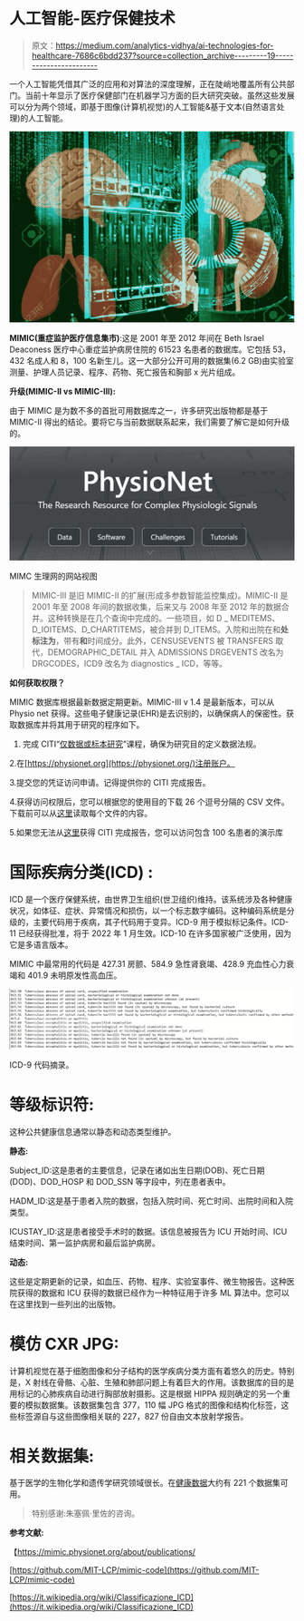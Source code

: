 # 人工智能-医疗保健技术

> 原文：<https://medium.com/analytics-vidhya/ai-technologies-for-healthcare-7686c6bdd237?source=collection_archive---------19----------------------->

一个人工智能凭借其广泛的应用和对算法的深度理解，正在陡峭地覆盖所有公共部门。当前十年显示了医疗保健部门在机器学习方面的巨大研究突破。虽然这些发展可以分为两个领域，即基于图像(计算机视觉)的人工智能&基于文本(自然语言处理)的人工智能。

![](img/8951c72669a5527d31f5122a384f4d64.png)

**MIMIC(重症监护医疗信息集市)**:这是 2001 年至 2012 年间在 Beth Israel Deaconess 医疗中心重症监护病房住院的 61523 名患者的数据库。它包括 53，432 名成人和 8，100 名新生儿。这一大部分公开可用的数据集(6.2 GB)由实验室测量、护理人员记录、程序、药物、死亡报告和胸部 x 光片组成。

**升级(MIMIC-II vs MIMIC-III):**

由于 MIMIC 是为数不多的首批可用数据库之一，许多研究出版物都是基于 MIMIC-II 得出的结论。要将它与当前数据联系起来，我们需要了解它是如何升级的。

![](img/af39f9e3115459f3d6f1df6223b83f92.png)

MIMC 生理网的网站视图

> MIMIC-III 是旧 MIMIC-II 的扩展(形成多参数智能监控集成)。MIMIC-II 是 2001 年至 2008 年间的数据收集，后来又与 2008 年至 2012 年的数据合并。这种转换是在几个查询中完成的。一些项目，如 D _ MEDITEMS、D_IOITEMS、D_CHARTITEMS，被合并到 D_ITEMS。入院和出院在和**处标注为**，带有**和**时间成分。此外，CENSUSEVENTS 被 TRANSFERS 取代，DEMOGRAPHIC_DETAIL 并入 ADMISSIONS DRGEVENTS 改名为 DRGCODES，ICD9 改名为 diagnostics _ ICD，等等。

**如何获取权限？**

MIMIC 数据库根据最新数据定期更新。MIMIC-III v 1.4 是最新版本，可以从 Physio net 获得。这些电子健康记录(EHR)是去识别的，以确保病人的保密性。获取数据库并将其用于研究的程序如下。

1.  完成 CITI“[仅数据或标本研究](https://www.citiprogram.org/index.cfm?pageID=154&icat=0&ac=0)”课程，确保为研究目的定义数据法规。

2.在[https://physionet.org](https://physionet.org/)注册账户。

3.提交您的凭证访问申请。记得提供你的 CITI 完成报告。

4.获得访问权限后，您可以根据您的使用目的下载 26 个逗号分隔的 CSV 文件。下载前可以从[这里](https://mimic.physionet.org/mimicdata/datatypes/)读取每个文件的内容。

5.如果您无法从[这里](https://physionet.org/content/mimiciii-demo/.)获得 CITI 完成报告，您可以访问包含 100 名患者的演示库

# **国际疾病分类(ICD) :**

ICD 是一个医疗保健系统，由世界卫生组织(世卫组织)维持。该系统涉及各种健康状况，如体征、症状、异常情况和损伤，以一个标志数字编码。这种编码系统是分级的，主要代码用于疾病，其子代码用于变异。ICD-9 用于模拟标记条件。ICD-11 已经获得批准，将于 2022 年 1 月生效。ICD-10 在许多国家被广泛使用，因为它是多语言版本。

MIMIC 中最常用的代码是 427.31 房颤、584.9 急性肾衰竭、428.9 充血性心力衰竭和 401.9 未明原发性高血压。

![](img/601b4bd77bf5187ea49c03d971d2f1c9.png)

ICD-9 代码摘录。

# **等级标识符:**

这种公共健康信息通常以静态和动态类型维护。

**静态:**

Subject_ID:这是患者的主要信息，记录在诸如出生日期(DOB)、死亡日期(DOD)、DOD_HOSP 和 DOD_SSN 等字段中，列在患者表中。

HADM_ID:这是基于患者入院的数据，包括入院时间、死亡时间、出院时间和入院类型。

ICUSTAY_ID:这是患者接受手术时的数据。该信息被报告为 ICU 开始时间、ICU 结束时间、第一监护病房和最后监护病房。

**动态:**

这些是定期更新的记录，如血压、药物、程序、实验室事件、微生物报告。这种医院获得的数据和 ICU 获得的数据已经作为一种特征用于许多 ML 算法中。您可以在这里找到一些列出的出版物。

# 模仿 CXR JPG:

计算机视觉在基于细胞图像和分子结构的医学疾病分类方面有着悠久的历史。特别是，X 射线在骨骼、心脏、生殖和肺部问题上有着巨大的作用。该数据库的目的是用标记的心肺疾病自动进行胸部放射摄影。这是根据 HIPPA 规则确定的另一个重要的模拟数据集。该数据集包含 377，110 幅 JPG 格式的图像和结构化标签，这些标签源自与这些图像相关联的 227，827 份自由文本放射学报告。

# 相关数据集:

基于医学的生物化学和遗传学研究领域很长。在[健康数据](https://healthdata.gov/)大约有 221 个数据集可用。

> 特别感谢:朱塞佩·里佐的咨询。

**参考文献:**

【https://mimic.physionet.org/about/publications/ 

[https://github.com/MIT-LCP/mimic-code](https://github.com/MIT-LCP/mimic-code)

[https://it.wikipedia.org/wiki/Classificazione_ICD](https://it.wikipedia.org/wiki/Classificazione_ICD)